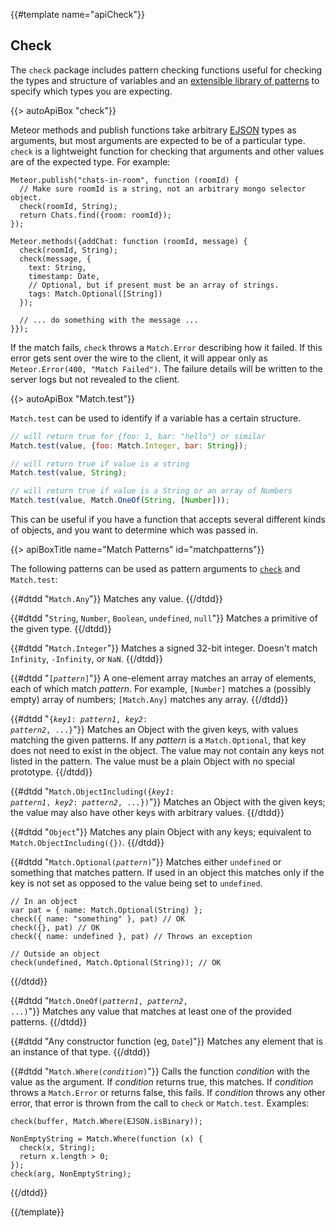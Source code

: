 {{#template name="apiCheck"}}

<h2 id="check_package"><span>Check</span></h2>

The `check` package includes pattern checking functions useful for checking
the types and structure of variables and an [extensible
library of patterns](#matchpatterns) to specify which types you are expecting.

{{> autoApiBox "check"}}

Meteor methods and publish functions take arbitrary [EJSON](#ejson) types as
arguments, but most arguments are expected to be of a particular type. `check`
is a lightweight function for checking that arguments and other
values are of the expected type. For example:

    Meteor.publish("chats-in-room", function (roomId) {
      // Make sure roomId is a string, not an arbitrary mongo selector object.
      check(roomId, String);
      return Chats.find({room: roomId});
    });

    Meteor.methods({addChat: function (roomId, message) {
      check(roomId, String);
      check(message, {
        text: String,
        timestamp: Date,
        // Optional, but if present must be an array of strings.
        tags: Match.Optional([String])
      });

      // ... do something with the message ...
    }});

If the match fails, `check` throws a `Match.Error` describing how it failed. If
this error gets sent over the wire to the client, it will appear only as
`Meteor.Error(400, "Match Failed")`. The failure details will be written to the
server logs but not revealed to the client.

{{> autoApiBox "Match.test"}}

`Match.test` can be used to identify if a variable has a certain structure.

```js
// will return true for {foo: 1, bar: "hello"} or similar
Match.test(value, {foo: Match.Integer, bar: String});

// will return true if value is a string
Match.test(value, String);

// will return true if value is a String or an array of Numbers
Match.test(value, Match.OneOf(String, [Number]));
```

This can be useful if you have a function that accepts several different kinds
of objects, and you want to determine which was passed in.

{{> apiBoxTitle name="Match Patterns" id="matchpatterns"}}

The following patterns can be used as pattern arguments to
[`check`](#check) and `Match.test`:


<dl>
{{#dtdd "<code>Match.Any</code>"}}
Matches any value.
{{/dtdd}}

{{#dtdd "<code>String</code>, <code>Number</code>, <code>Boolean</code>, <code>undefined</code>, <code>null</code>"}}
Matches a primitive of the given type.
{{/dtdd}}

{{#dtdd "<code>Match.Integer</code>"}}
Matches a signed 32-bit integer. Doesn't match `Infinity`, `-Infinity`, or `NaN`.
{{/dtdd}}

{{#dtdd "<code>[<em>pattern</em>]</code>"}}
A one-element array matches an array of elements, each of which match
*pattern*. For example, `[Number]` matches a (possibly empty) array of numbers;
`[Match.Any]` matches any array.
{{/dtdd}}

{{#dtdd "<code>{<em>key1</em>: <em>pattern1</em>, <em>key2</em>: <em>pattern2</em>, ...}</code>"}}
Matches an Object with the given keys, with values matching the given patterns.
If any *pattern* is a `Match.Optional`, that key does not need to exist
in the object. The value may not contain any keys not listed in the pattern.
The value must be a plain Object with no special prototype.
{{/dtdd}}

{{#dtdd "<code>Match.ObjectIncluding({<em>key1</em>: <em>pattern1</em>, <em>key2</em>: <em>pattern2</em>, ...})</code>"}}
Matches an Object with the given keys; the value may also have other keys
with arbitrary values.
{{/dtdd}}

{{#dtdd "<code>Object</code>"}}
Matches any plain Object with any keys; equivalent to
`Match.ObjectIncluding({})`.
{{/dtdd}}

{{#dtdd "<code>Match.Optional(<em>pattern</em>)</code>"}} Matches either
`undefined` or something that matches pattern. If used in an object this matches
only if the key is not set as opposed to the value being set to `undefined`.

    // In an object
    var pat = { name: Match.Optional(String) };
    check({ name: "something" }, pat) // OK
    check({}, pat) // OK
    check({ name: undefined }, pat) // Throws an exception

    // Outside an object
    check(undefined, Match.Optional(String)); // OK

{{/dtdd}}

{{#dtdd "<code>Match.OneOf(<em>pattern1</em>, <em>pattern2</em>, ...)</code>"}}
Matches any value that matches at least one of the provided patterns.
{{/dtdd}}

{{#dtdd "Any constructor function (eg, <code>Date</code>)"}}
Matches any element that is an instance of that type.
{{/dtdd}}

{{#dtdd "<code>Match.Where(<em>condition</em>)</code>"}}
Calls the function *condition* with the value as the argument. If *condition*
returns true, this matches. If *condition* throws a `Match.Error` or returns
false, this fails. If *condition* throws any other error, that error is thrown
from the call to `check` or `Match.test`. Examples:

    check(buffer, Match.Where(EJSON.isBinary));

    NonEmptyString = Match.Where(function (x) {
      check(x, String);
      return x.length > 0;
    });
    check(arg, NonEmptyString);
{{/dtdd}}
</dl>

{{/template}}